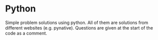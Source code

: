 # Python
Simple problem solutions using python. All of them are solutions from different websites (e.g. pynative). Questions are given at the start of the code as a comment. 
